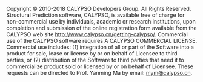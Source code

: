 Copyright © 2010-2018 CALYPSO Developers Group. All Rights Reserved.  
Structural Prediction software, CALYPSO, is available free of charge for non-commercial use by individuals, academic or research institutions, upon completion and submission of the online registration form available from the CALYPSO web site http://www.calypso.cn/getting-calypso/. Commercial use of the CALYPSO software requires A CALYPSO COMMERCIAL LICENSE. Commercial use includes: (1) integration of all or part of the Software into a product for sale, lease or license by or on behalf of Licensee to third parties, or (2) distribution of the Software to third parties that need it to commercialize product sold or licensed by or on behalf of Licensee. These requests can be directed to Prof. Yanming Ma by email: mym@calypso.cn.
